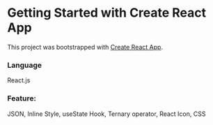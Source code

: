 # Getting Started with Create React App

This project was bootstrapped with [Create React App](https://github.com/facebook/create-react-app).

### Language

React.js 

### Feature: 
JSON, Inline Style, useState Hook, Ternary operator, React Icon, CSS
